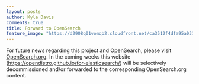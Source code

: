 ```yaml
---
layout: posts
author: Kyle Davis
comments: true
title: Forward to OpenSearch
feature_image: "https://d2908q01vomqb2.cloudfront.net/ca3512f4dfa95a03169c5a670a4c91a19b3077b4/2019/03/26/open_disto-elasticsearch-logo-800x400.jpg"
---
```


For future news regarding this project and OpenSearch, please visit [OpenSearch.org](https://opensearch.org/). In the coming weeks this website (https://opendistro.github.io/for-elasticsearch/) will be selectively decommissioned and/or forwarded to the corresponding OpenSearch.org content.
